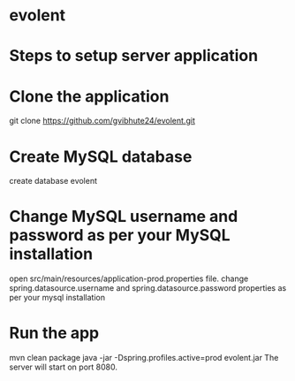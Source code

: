 # evolent

# Steps to setup server application

# Clone the application
   git clone https://github.com/gvibhute24/evolent.git

# Create MySQL database
   create database evolent
 
# Change MySQL username and password as per your MySQL installation
  open src/main/resources/application-prod.properties file.
  change spring.datasource.username and spring.datasource.password properties as per your mysql installation
# Run the app
  mvn clean package
  java -jar -Dspring.profiles.active=prod evolent.jar
  The server will start on port 8080.

